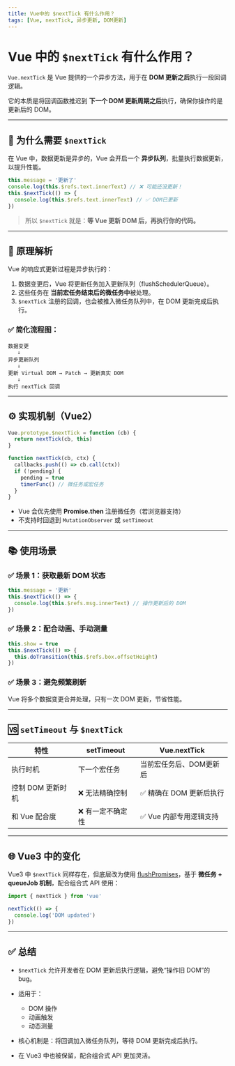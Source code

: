 ```yaml
---
title: Vue中的 $nextTick 有什么作用？
tags: [Vue, nextTick, 异步更新, DOM更新]
---
```


# Vue 中的 `$nextTick` 有什么作用？

`Vue.nextTick` 是 Vue 提供的一个异步方法，用于在 **DOM 更新之后**执行一段回调逻辑。  

它的本质是将回调函数推迟到 **下一个 DOM 更新周期之后**执行，确保你操作的是更新后的 DOM。

---

## 📌 为什么需要 `$nextTick`

在 Vue 中，数据更新是异步的，Vue 会开启一个 **异步队列**，批量执行数据更新，以提升性能。

```js
this.message = '更新了'
console.log(this.$refs.text.innerText) // ❌ 可能还没更新！
this.$nextTick(() => {
  console.log(this.$refs.text.innerText) // ✅ DOM已更新
})
```

> 所以 `$nextTick` 就是：**等 Vue 更新 DOM 后，再执行你的代码。**

---

## 🧠 原理解析

Vue 的响应式更新过程是异步执行的：

1. 数据变更后，Vue 将更新任务加入更新队列（flushSchedulerQueue）。
2. 这些任务在 **当前宏任务结束后的微任务中**被处理。
3. `$nextTick` 注册的回调，也会被推入微任务队列中，在 DOM 更新完成后执行。

### ✅ 简化流程图：

```
数据变更
   ↓
异步更新队列
   ↓
更新 Virtual DOM → Patch → 更新真实 DOM
   ↓
执行 nextTick 回调
```

---

## ⚙️ 实现机制（Vue2）

```js
Vue.prototype.$nextTick = function (cb) {
  return nextTick(cb, this)
}

function nextTick(cb, ctx) {
  callbacks.push(() => cb.call(ctx))
  if (!pending) {
    pending = true
    timerFunc() // 微任务或宏任务
  }
}
```

* Vue 会优先使用 **Promise.then** 注册微任务（若浏览器支持）
* 不支持时回退到 `MutationObserver` 或 `setTimeout`

---

## 📚 使用场景

### ✅ 场景 1：获取最新 DOM 状态

```js
this.message = '更新'
this.$nextTick(() => {
  console.log(this.$refs.msg.innerText) // 操作更新后的 DOM
})
```

### ✅ 场景 2：配合动画、手动测量

```js
this.show = true
this.$nextTick(() => {
  this.doTransition(this.$refs.box.offsetHeight)
})
```

### ✅ 场景 3：避免频繁刷新

Vue 将多个数据变更合并处理，只有一次 DOM 更新，节省性能。

---

## 🆚 `setTimeout` 与 `$nextTick`

| 特性          | setTimeout | Vue.nextTick    |
| ----------- | ---------- | --------------- |
| 执行时机        | 下一个宏任务     | 当前宏任务后、DOM更新后   |
| 控制 DOM 更新时机 | ❌ 无法精确控制   | ✅ 精确在 DOM 更新后执行 |
| 和 Vue 配合度   | ❌ 有一定不确定性  | ✅ Vue 内部专用逻辑支持  |

---

## 🌐 Vue3 中的变化

Vue3 中 `$nextTick` 同样存在，但底层改为使用 [flushPromises](https://github.com/vuejs/core/blob/main/packages/shared/src/nextTick.ts)，基于 **微任务 + queueJob 机制**，配合组合式 API 使用：

```js
import { nextTick } from 'vue'

nextTick(() => {
  console.log('DOM updated')
})
```

---

## ✅ 总结

* `$nextTick` 允许开发者在 DOM 更新后执行逻辑，避免“操作旧 DOM”的 bug。
* 适用于：

  * DOM 操作
  * 动画触发
  * 动态测量
* 核心机制是：将回调加入微任务队列，等待 DOM 更新完成后执行。
* 在 Vue3 中也被保留，配合组合式 API 更加灵活。
